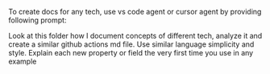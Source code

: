 To create docs for any tech, use vs code agent or cursor agent by providing following prompt:



Look at this folder how I document concepts of different tech, analyze it and create a similar github actions md file.
Use similar language simplicity and style. Explain each new property or field the very first time you use in any example